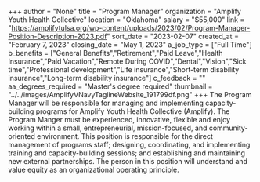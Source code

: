 +++
author = "None"
title = "Program Manager"
organization = "Amplify Youth Health Collective"
location = "Oklahoma"
salary = "$55,000"
link = "https://amplifytulsa.org/wp-content/uploads/2023/02/Program-Manager-Position-Description-2023.pdf"
sort_date = "2023-02-07"
created_at = "February 7, 2023"
closing_date = "May 1, 2023"
a_job_type = ["Full Time"]
b_benefits = ["General Benefits","Retirement","Paid Leave","Health Insurance","Paid Vacation","Remote During COVID","Dental","Vision","Sick time","Professional development","Life insurance","Short-term disability insurance","Long-term disability insurance"]
c_feedback = ""
aa_degrees_required = "Master's degree required"
thumbnail = "../../images/AmplifyVNavyTaglineWebsite_191799df.png"
+++
The Program Manager will be responsible for managing and implementing capacity-building programs for Amplify Youth Health Collective (Amplify). The Program Manger must be experienced, innovative, flexible and enjoy working within a small, entrepreneurial, mission-focused, and community-oriented environment. This position is responsible for the direct management of programs staff; designing, coordinating, and implementing training and capacity-building sessions; and establishing and maintaining new external partnerships. The person in this position will understand and value equity as an organizational operating principle.